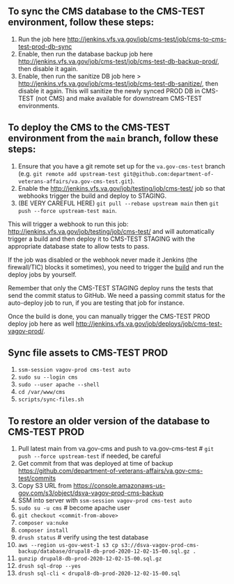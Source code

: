 ## To sync the CMS database to the CMS-TEST environment, follow these steps:
1. Run the job here http://jenkins.vfs.va.gov/job/cms-test/job/cms-to-cms-test-prod-db-sync
1. Enable, then run the database backup job here http://jenkins.vfs.va.gov/job/cms-test/job/cms-test-db-backup-prod/, then disable it again.
1. Enable, then run the sanitize DB job here > http://jenkins.vfs.va.gov/job/cms-test/job/cms-test-db-sanitize/, then disable it again. This will sanitize the newly synced PROD DB in CMS-TEST (not CMS) and make available for downstream CMS-TEST environments.

## To deploy the CMS to the CMS-TEST environment from the `main` branch, follow these steps:
1. Ensure that you have a git remote set up for the `va.gov-cms-test` branch (e.g. `git remote add upstream-test git@github.com:department-of-veterans-affairs/va.gov-cms-test.git`).
1. Enable the http://jenkins.vfs.va.gov/job/testing/job/cms-test/ job so that webhooks trigger the build and deploy to STAGING.
1. (BE VERY CAREFUL HERE) `git pull --rebase upstream main` then  `git push --force upstream-test main`.

This will trigger a webhook to run this job: http://jenkins.vfs.va.gov/job/testing/job/cms-test/ and will automatically trigger a build and then deploy it to CMS-TEST STAGING with the appropriate database state to allow tests to pass. 

If the job was disabled or the webhook never made it Jenkins (the firewall/TIC) blocks it sometimes), you need to trigger the [build](http://jenkins.vfs.va.gov/job/builds/job/cms-test/) and run the deploy jobs by yourself. 

Remember that only the CMS-TEST STAGING deploy runs the tests that send the commit status to GitHub. We need a passing commit status for the auto-deploy job to run, if you are testing that job for instance. 

Once the build is done, you can manually trigger the CMS-TEST PROD deploy job here as well http://jenkins.vfs.va.gov/job/deploys/job/cms-test-vagov-prod/.

## Sync file assets to CMS-TEST PROD
1. `ssm-session vagov-prod cms-test auto`
1. `sudo su --login cms` 
2. `sudo --user apache --shell`
3. `cd /var/www/cms`
4. `scripts/sync-files.sh`

## To restore an older version of the database to CMS-TEST PROD
1. Pull latest main from va.gov-cms and push to va.gov-cms-test # `git push --force upstream-test` if needed, be careful
1. Get commit from that was deployed at time of backup https://github.com/department-of-veterans-affairs/va.gov-cms-test/commits
1. Copy S3 URL from https://console.amazonaws-us-gov.com/s3/object/dsva-vagov-prod-cms-backup
1. SSM into server with `ssm-session vagov-prod cms-test auto`
1. `sudo su -u cms` # become apache user
1. `git checkout <commit-from-above>`
1. `composer va:nuke`
1. `composer install`
1. `drush status` # verify using the test database
1. `aws --region us-gov-west-1 s3 cp s3://dsva-vagov-prod-cms-backup/database/drupal8-db-prod-2020-12-02-15-00.sql.gz . `
1. `gunzip drupal8-db-prod-2020-12-02-15-00.sql.gz`
1. `drush sql-drop --yes`
1. `drush sql-cli < drupal8-db-prod-2020-12-02-15-00.sql`

